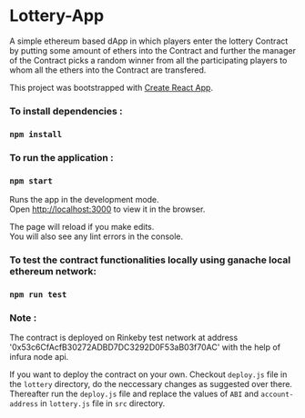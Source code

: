 # Lottery-App
A simple ethereum based dApp in which players enter the lottery Contract by putting some amount of ethers into the Contract and further the manager of the Contract picks a random winner from all the participating players to whom all the ethers into the Contract are transfered. 

This project was bootstrapped with [Create React App](https://github.com/facebook/create-react-app).

### To install dependencies :

### `npm install`

### To run the application :

### `npm start`

Runs the app in the development mode.<br />
Open [http://localhost:3000](http://localhost:3000) to view it in the browser.

The page will reload if you make edits.<br />
You will also see any lint errors in the console.

### To test the contract functionalities locally using ganache local ethereum network:

### `npm run test`

### Note :
The contract is deployed on Rinkeby test network at address '0x53c6CfAcfB30272ADBD7DC3292D0F53aB03f70AC' with the help of infura node api. 

If you want to deploy the contract on your own. Checkout `deploy.js` file in the `lottery` directory, do the neccessary changes as suggested over there. Thereafter run the `deploy.js` file and replace the values of `ABI` and `account-address` in `lottery.js` file in `src` directory.

